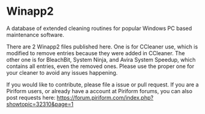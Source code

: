 # Winapp2
A database of extended cleaning routines for popular Windows PC based maintenance software. 

There are 2 Winapp2 files published here. One is for CCleaner use, which is modified to remove entries because they were added in CCleaner. The other one is for BleachBit, System Ninja, and Avira System Speedup, which contains all entries, even the removed ones. Please use the proper one for your cleaner to avoid any issues happening.

If you would like to contribute, please file a issue or pull request. If you are a Piriform users, or already have a account at Piriform forums, you can also post requests here: https://forum.piriform.com/index.php?showtopic=32310&page=1
